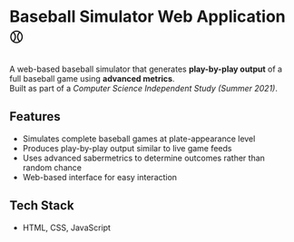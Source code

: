 # Baseball Simulator Web Application ⚾

A web-based baseball simulator that generates **play-by-play output** of a full baseball game using **advanced metrics**.  
Built as part of a *Computer Science Independent Study (Summer 2021)*.

## Features
- Simulates complete baseball games at plate-appearance level
- Produces play-by-play output similar to live game feeds  
- Uses advanced sabermetrics to determine outcomes rather than random chance  
- Web-based interface for easy interaction  

## Tech Stack
- HTML, CSS, JavaScript  
